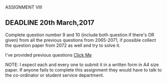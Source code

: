 ASSIGNMENT VIII

DEADLINE 20th March,2017
---------------------------

Complete question number 9 and 10 (include both question if there's OR given) from all the previous questions from 2065-2071, if possible collect the question paper from 2072 as well and try to solve it. 

I've provided previous questions [Click Me](http://www.ashimlamichhane.com.np/2017/03/fundamentals-of-computer-programming-old-questions/)



NOTE: I expect each and every one to submit it in a written form in A4 size paper. If anyone fails to complete this assignment they would have to talk to the co-ordinator or student service department.
